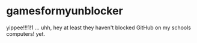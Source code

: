 # gamesformyunblocker
yippee!!!1!1
... uhh, hey at least they haven't blocked GitHub on my schools computers! yet.
